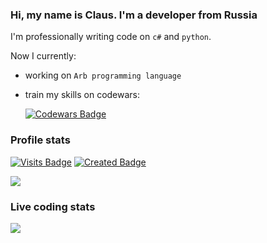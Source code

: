 
### Hi, my name is Claus. I'm a developer from Russia 
I'm professionally writing code on `c#` and `python`.

Now I currently:
- working on `Arb programming language`
- train my skills on codewars: 

     [![Codewars Badge](https://www.codewars.com/users/clausstolz/badges/micro)](https://www.codewars.com/users/clausstolz)


### Profile stats

[![Visits Badge](https://badges.pufler.dev/visits/clausstolz/clausstolz)](https://badges.pufler.dev)
[![Created Badge](https://badges.pufler.dev/created/clausstolz/timetable)](https://badges.pufler.dev)


<td align="center" style="padding=0;width=100%;">
      <img align="center" style="padding=0;" src="https://github-readme-stats.vercel.app/api/?username=ClausStolz&show_icons=true&hide_border=true&icon_color=C9F9D9&hide_title=true&count_private=true" />

### Live coding stats
  
<td align="center" style="padding=0;width=100%;">
      <img align="center" style="padding=0;" src="https://github-readme-stats.vercel.app/api/wakatime?username=ClausStolz&layout=compact&hide_border=true" />
    
    
